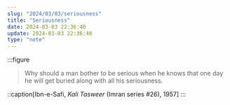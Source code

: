 ```yaml
---
slug: "2024/03/03/seriousness"
title: "Seriousness"
date: 2024-03-03 22:36:40
update: 2024-03-03 22:36:40
type: "note"
---
```


:::figure
> Why should a man bother to be serious when he knows that one day he will get buried along with all his seriousness.

::caption[Ibn-e-Safi, <cite>Kali Tasweer</cite> (Imran series #26), 1957]
:::
